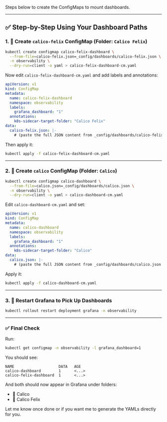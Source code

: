 
Steps below to create the ConfigMaps to mount dashboards.

---

## ✅ Step-by-Step Using Your Dashboard Paths

### 1. 📁 Create `calico-felix` ConfigMap (Folder: `Calico Felix`)

```bash
kubectl create configmap calico-felix-dashboard \
  --from-file=calico-felix.json=_config/dashboards/calico-felix.json \
  -n observability \
  --dry-run=client -o yaml > calico-felix-dashboard-cm.yaml
```

Now edit `calico-felix-dashboard-cm.yaml` and add labels and annotations:

```yaml
apiVersion: v1
kind: ConfigMap
metadata:
  name: calico-felix-dashboard
  namespace: observability
  labels:
    grafana_dashboard: "1"
  annotations:
    k8s-sidecar-target-folder: "Calico Felix"
data:
  calico-felix.json: |-
    # (paste the full JSON content from _config/dashboards/calico-felix.json here)
```

Then apply it:

```bash
kubectl apply -f calico-felix-dashboard-cm.yaml
```

---

### 2. 📁 Create `calico` ConfigMap (Folder: `Calico`)

```bash
kubectl create configmap calico-dashboard \
  --from-file=calico.json=_config/dashboards/calico.json \
  -n observability \
  --dry-run=client -o yaml > calico-dashboard-cm.yaml
```

Edit `calico-dashboard-cm.yaml` and set:

```yaml
apiVersion: v1
kind: ConfigMap
metadata:
  name: calico-dashboard
  namespace: observability
  labels:
    grafana_dashboard: "1"
  annotations:
    k8s-sidecar-target-folder: "Calico"
data:
  calico.json: |-
    # (paste the full JSON content from _config/dashboards/calico.json here)
```

Apply it:

```bash
kubectl apply -f calico-dashboard-cm.yaml
```

---

### 3. 🔄 Restart Grafana to Pick Up Dashboards

```bash
kubectl rollout restart deployment grafana -n observability
```

---

### ✅ Final Check

Run:

```bash
kubectl get configmap -n observability -l grafana_dashboard=1
```

You should see:

```
NAME                    DATA   AGE
calico-dashboard        1      <...>
calico-felix-dashboard  1      <...>
```

And both should now appear in Grafana under folders:

* 📁 Calico
* 📁 Calico Felix

Let me know once done or if you want me to generate the YAMLs directly for you.
